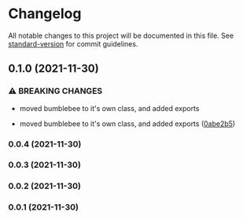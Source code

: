 # Changelog

All notable changes to this project will be documented in this file. See [standard-version](https://github.com/conventional-changelog/standard-version) for commit guidelines.

## 0.1.0 (2021-11-30)


### ⚠ BREAKING CHANGES

* moved bumblebee to it's own class, and added exports

* moved bumblebee to it's own class, and added exports ([0abe2b5](https://github.com/bytelabsco/bumblebee/commit/0abe2b5ba8f905dea7d2000d1c96b86955fdf8f6))

### 0.0.4 (2021-11-30)

### 0.0.3 (2021-11-30)

### 0.0.2 (2021-11-30)

### 0.0.1 (2021-11-30)
